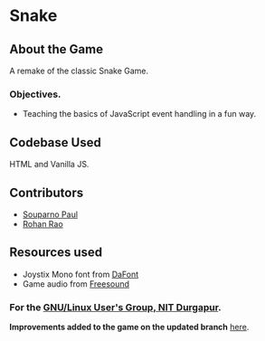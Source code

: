 # Snake
## About the Game
A remake of the classic Snake Game.

### Objectives.
- Teaching the basics of JavaScript event handling in a fun way.

## Codebase Used
HTML and Vanilla JS.

## Contributors
- [Souparno Paul](https://www.github.com/Soupaul)
- [Rohan Rao](https://www.github.com/v-rohan)


## Resources used
 - Joystix Mono font from [DaFont](https://www.dafont.com)
 - Game audio from [Freesound](https://www.freesound.org)

 ### For the [GNU/Linux User's Group, NIT Durgapur](https://www.github.com/lugnitdgp).
 
 **Improvements added to the game on the updated branch** [here](https://github.com/Soupaul/Snake-Game/tree/updated).

